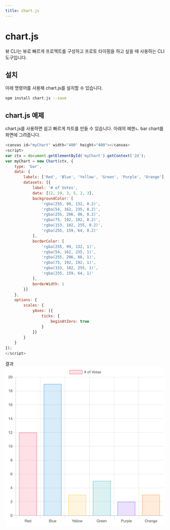 ```yaml
---
title: chart.js
---
```


# chart.js

뷰 CLI는 뷰로 빠르게 프로젝트를 구성하고 프로토 타이핑을 하고 싶을 때 사용하는 CLI 도구입니다. 

## 설치

아래 명령어를 사용해 chart.js를 설치할 수 있습니다.

```bash
npm install chart.js --save
```

## chart.js 예제

chart.js를 사용하면 쉽고 빠르게 차트를 만들 수 있습니다. 아래의 예젠ㄴ bar chart를 화면에 그려줍니다.

```javascript
<canvas id="myChart" width="400" height="400"></canvas>
<script>
var ctx = document.getElementById('myChart').getContext('2d');
var myChart = new Chart(ctx, {
    type: 'bar',
    data: {
        labels: ['Red', 'Blue', 'Yellow', 'Green', 'Purple', 'Orange'],
        datasets: [{
            label: '# of Votes',
            data: [12, 19, 3, 5, 2, 3],
            backgroundColor: [
                'rgba(255, 99, 132, 0.2)',
                'rgba(54, 162, 235, 0.2)',
                'rgba(255, 206, 86, 0.2)',
                'rgba(75, 192, 192, 0.2)',
                'rgba(153, 102, 255, 0.2)',
                'rgba(255, 159, 64, 0.2)'
            ],
            borderColor: [
                'rgba(255, 99, 132, 1)',
                'rgba(54, 162, 235, 1)',
                'rgba(255, 206, 86, 1)',
                'rgba(75, 192, 192, 1)',
                'rgba(153, 102, 255, 1)',
                'rgba(255, 159, 64, 1)'
            ],
            borderWidth: 1
        }]
    },
    options: {
        scales: {
            yAxes: [{
                ticks: {
                    beginAtZero: true
                }
            }]
        }
    }
});
</script>
```

결과
![bar chart](./bar-chart.png)